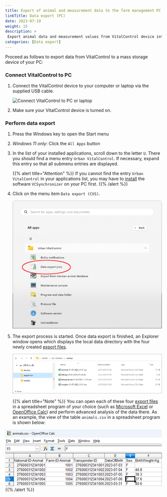 ```yaml
---
title: Export of animal and measurement data to the farm management PC
linkTitle: Data export (PC)
date: 2023-07-19
weight: 15
description: >
 Export animal data and measurement values from VitalControl device into several CVS files
categories: [Data export]
---
```

Proceed as follows to export data from VitalControl to a mass storage device of your PC:

### Connect VitalControl to PC

1. Connect the VitalControl device to your computer or laptop via the supplied USB cable.

   ![Connect VitalControl to PC or laptop](/images/synchronisation/connect-to-pc.svg "Connect VitalControl to PC")

1. Make sure your VitalControl device is turned on.

### Perform data export

1. Press the Windows key to open the Start menu

1. *Windows 11 only*: Click the `All Apps` button

1. In the list of your installed applications, scroll down to the letter `U`. There you should find a menu entry `Urban VitalControl`. If necessary, expand this entry so that all submenu entries are displayed.

   {{% alert title="Attention" %}}
If you cannot find the entry `Urban VitalControl` in your applications list, you may have to [install](../vcsynchronizer/installation/) the software `VCSynchronizer` on your PC first.
   {{% /alert %}}

1. Click on the menu item `Data export (CVS)`.

   ![Windows Start menu, menu entry for Urban VitalControl (VCSynchronizer)](../vcsynchronizer/images/data-export/data-export.png "Windows start menu, VitalControl")

1. The export process is started. Once data export is finished, an Explorer window opens which displays the local data directory with the four newly created [export files](../../data-export/export-files/).

   ![Local data directory with export files](../../data-export/images/export-files.png "Export files, locally stored")

   {{% alert title="Note" %}}
  You can open each of these four [export files](../../data-export/export-files/) in a spreadsheet program of your choice (such as [Microsoft Excel](https://products.office.com/excel) or [OpenOffice Calc](https://www.openoffice.org/)) and perform advanced analysis of the data there. As an example, the view of the table `animals.csv` in a spreadsheet program is shown below:

  ![Exported animal data table opened in a spreadsheet software](../../data-export/images/animals.png "Spreadsheet software with animal data")
   {{% /alert %}}
